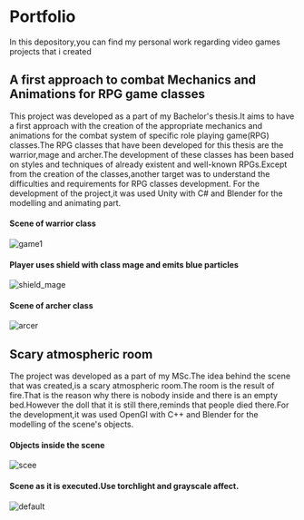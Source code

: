 # Portfolio
In this depository,you can find my personal work regarding video games projects that i created

## A first approach to combat Mechanics and Animations for RPG game classes
  This project was developed as a part of my Bachelor's thesis.It aims to have a first approach with the creation of the appropriate mechanics and animations for the combat system of specific role playing game(RPG) classes.The RPG classes that have been developed for this thesis are the warrior,mage and archer.The development of these classes has been based on styles and techniques of already existent and well-known RPGs.Except from the creation of the classes,another target was to understand the difficulties and requirements for RPG classes development.
  For the development of the project,it was used Unity with C# and Blender for the modelling and animating part.
  #### Scene of warrior class
  ![game1](https://user-images.githubusercontent.com/14617188/51008734-deb6eb80-1544-11e9-9421-9d8b682713a1.PNG)
  #### Player uses shield with class mage and emits blue particles
  ![shield_mage](https://user-images.githubusercontent.com/14617188/51008768-13c33e00-1545-11e9-94f0-052988e54c0b.PNG)
  #### Scene of archer class
  ![arcer](https://user-images.githubusercontent.com/14617188/51009134-d364bf80-1546-11e9-8ae1-5227d588c31c.PNG)

## Scary atmospheric room
  The project was developed as a part of my MSc.The idea behind the scene that was created,is a scary atmospheric room.The room is the result of fire.That is the reason why there is nobody inside and there is an empty bed.However the doll that it is still there,reminds that people died there.For the development,it was used OpenGl with C++ and Blender for the modelling of the scene's objects.
 #### Objects inside the scene
![scee](https://user-images.githubusercontent.com/14617188/51009565-8c77c980-1548-11e9-9834-baff23144e39.PNG)
 #### Scene as it is executed.Use torchlight and grayscale affect.
![default](https://user-images.githubusercontent.com/14617188/51009613-b6c98700-1548-11e9-9823-217c111db189.PNG)

